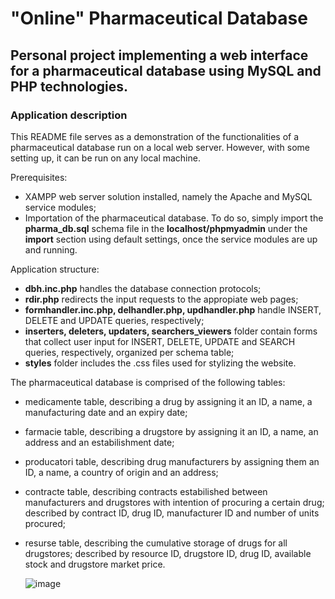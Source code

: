 # "Online" Pharmaceutical Database
## Personal project implementing a web interface for a pharmaceutical database using MySQL and PHP technologies.

### Application description

This README file serves as a demonstration of the functionalities of a pharmaceutical database run on a local web server. However, with some setting up, it can be run on any local machine.

Prerequisites:

- XAMPP web server solution installed, namely the Apache and MySQL service modules;
- Importation of the pharmaceutical database. To do so, simply import the **pharma_db.sql** schema file in the **localhost/phpmyadmin** under the **import** section using default settings, once the service modules are up and running.

Application structure:

- **dbh.inc.php** handles the database connection protocols;
- **rdir.php** redirects the input requests to the appropiate web pages;
- **formhandler.inc.php, delhandler.php, updhandler.php** handle INSERT, DELETE and UPDATE queries, respectively;
- **inserters, deleters, updaters, searchers_viewers** folder contain forms that collect user input for INSERT, DELETE, UPDATE and SEARCH queries, respectively, organized per schema table;
- **styles** folder includes the .css files used for stylizing the website.

The pharmaceutical database is comprised of the following tables:
- medicamente table, describing a drug by assigning it an ID, a name, a manufacturing date and an expiry date;
- farmacie table, describing a drugstore by assigning it an ID, a name, an address and an estabilishment date;
- producatori table, describing drug manufacturers by assigning them an ID, a name, a country of origin and an address;
- contracte table, describing contracts estabilished between manufacturers and drugstores with intention of procuring a certain drug; described by contract ID, drug ID, manufacturer ID and number of units procured;
- resurse table, describing the cumulative storage of drugs for all drugstores; described by resource ID, drugstore ID, drug ID, available stock and drugstore market price.

  ![image](https://github.com/user-attachments/assets/72fc5a72-81cb-4e93-920d-7a575ca8ebb5)
